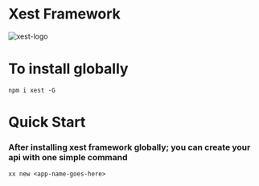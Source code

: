 # Xest Framework
![xest-logo](https://user-images.githubusercontent.com/1476886/147765281-e871657c-37a8-495d-b08b-c5dccf6334c3.png)

 # To install globally 
`npm i xest -G`

# Quick Start

### After installing xest framework globally; you can create your api with one simple command

`xx new <app-name-goes-here>`

